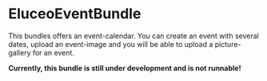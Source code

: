 # EluceoEventBundle

This bundles offers an event-calendar. You can create an event with several dates, upload
an event-image and you will be able to upload a picture-gallery for an event.

__Currently, this bundle is still under development and is not runnable!__